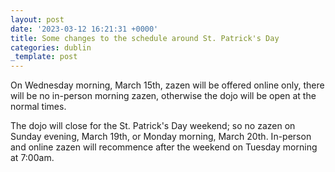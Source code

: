 ```yaml
---
layout: post
date: '2023-03-12 16:21:31 +0000'
title: Some changes to the schedule around St. Patrick's Day
categories: dublin
_template: post
---
```


On Wednesday morning, March 15th, zazen will be offered online only, there will be no in-person morning zazen, otherwise the dojo will be open at the normal times. 

The dojo will close for the St. Patrick's Day weekend; so no zazen on Sunday evening, March 19th, or Monday morning, March 20th. In-person and online zazen will recommence after the weekend on Tuesday morning at 7:00am.
